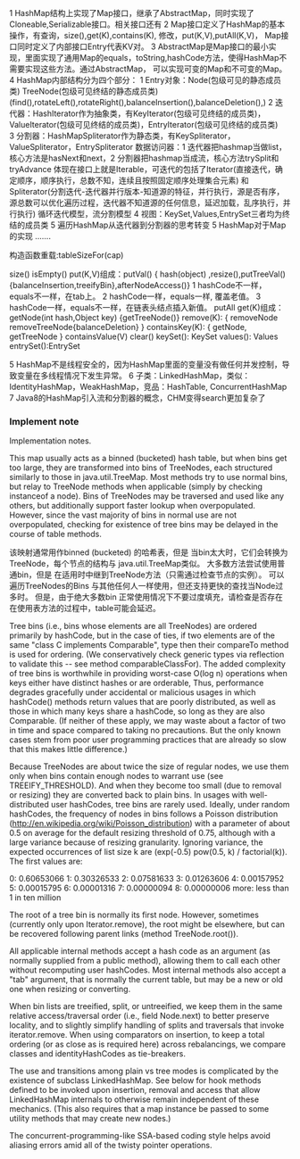 1 HashMap结构上实现了Map接口，继承了AbstractMap，同时实现了Cloneable,Serializable接口。相关接口还有
2 Map接口定义了HashMap的基本操作，有查询，size(),get(K),contains(K), 修改，put(K,V),putAll(K,V)，
  Map接口同时定义了内部接口Entry代表KV对。
3 AbstractMap是Map接口的最小实现，里面实现了通用Map的equals，toString,hashCode方法，使得HashMap不需要实现这些方法。通过AbstractMap，
  可以实现可变的Map和不可变的Map。
4 HashMap内部结构分为四个部分：
    1 Entry对象：Node(包级可见的静态成员类)
                TreeNode(包级可见终结的静态成员类) (find(),rotateLeft(),rotateRight(),balanceInsertion(),balanceDeletion(),)
    2 迭代器：HashIterator作为抽象类，有KeyIterator(包级可见终结的成员类)，ValueIterator(包级可见终结的成员类)，EntryIterator(包级可见终结的成员类)  
    3 分割器：HashMapSpliterator作为静态类，有KeySpliterator，ValueSpliterator，EntrySpliterator
       数据访问器：1 迭代器把hashmap当做list，核心方法是hasNext和next，2 分割器把hashmap当成流，核心方法trySplit和tryAdvance
       体现在接口上就是Iterable，可迭代的包括了Iterator(直接迭代，确定顺序，顺序执行，总数不知，连续且按照固定顺序处理集合元素)
         和Spliterator(分割迭代-迭代器并行版本-知道源的特征，并行执行，源是否有序，源总数可以优化遍历过程，迭代器不知道源的任何信息，延迟加载，乱序执行，并行执行)
       循环迭代模型，流分割模型
    4 视图：KeySet,Values,EntrySet三者均为终结的成员类
    5 遍历HashMap从迭代器到分割器的思考转变
5 HashMap对于Map的实现 .......



构造函数重载:tableSizeFor(cap)

size()
isEmpty()
put(K,V)组成：putVal() { hash(object)
                      ,resize(),putTreeVal(){balanceInsertion,treeifyBin},afterNodeAccess()}
    1 hashCode不一样，equals不一样，在tab上。
    2 hashCode一样，equals一样, 覆盖老值。
    3 hashCode一样，equals不一样，在链表头结点插入新值。
putAll
get(K)组成：getNode(int hash,Object key) {getTreeNode()}
remove(K): { removeNode  removeTreeNode{balanceDeletion} }
containsKey(K): { getNode, getTreeNode }
containsValue(V)
clear()
keySet(): KeySet
values(): Values
entrySet():EntrySet



5 HashMap不是线程安全的，因为HashMap里面的变量没有做任何并发控制，导致变量在多线程情况下发生异常。
6 子类：LinkedHashMap，类似：IdentityHashMap，WeakHashMap，竞品：HashTable, ConcurrentHashMap
7 Java8的HashMap引入流和分割器的概念，CHM变得search更加复杂了





### Implement note

Implementation notes.

This map usually acts as a binned (bucketed) hash table, but
when bins get too large, they are transformed into bins of
TreeNodes, each structured similarly to those in
java.util.TreeMap. Most methods try to use normal bins, but
relay to TreeNode methods when applicable (simply by checking
instanceof a node).  Bins of TreeNodes may be traversed and
used like any others, but additionally support faster lookup
when overpopulated. However, since the vast majority of bins in
normal use are not overpopulated, checking for existence of
tree bins may be delayed in the course of table methods.

该映射通常用作binned (bucketed) 的哈希表，但是
当bin太大时，它们会转换为TreeNode，每个节点的结构与
java.util.TreeMap类似。 大多数方法尝试使用普通bin，但是
在适用时中继到TreeNode方法（只需通过检查节点的实例）。 可以遍历TreeNodes的Bins
与其他任何人一样使用，但还支持更快的查找当Node过多时。 但是，由于绝大多数bin
正常使用情况下不要过度填充，请检查是否存在在使用表方法的过程中，table可能会延迟。

Tree bins (i.e., bins whose elements are all TreeNodes) are
ordered primarily by hashCode, but in the case of ties, if two
elements are of the same "class C implements Comparable<C>",
type then their compareTo method is used for ordering. (We
conservatively check generic types via reflection to validate
this -- see method comparableClassFor).  The added complexity
of tree bins is worthwhile in providing worst-case O(log n)
operations when keys either have distinct hashes or are
orderable, Thus, performance degrades gracefully under
accidental or malicious usages in which hashCode() methods
return values that are poorly distributed, as well as those in
which many keys share a hashCode, so long as they are also
Comparable. (If neither of these apply, we may waste about a
factor of two in time and space compared to taking no
precautions. But the only known cases stem from poor user
programming practices that are already so slow that this makes
little difference.)

Because TreeNodes are about twice the size of regular nodes, we
use them only when bins contain enough nodes to warrant use
(see TREEIFY_THRESHOLD). And when they become too small (due to
removal or resizing) they are converted back to plain bins.  In
usages with well-distributed user hashCodes, tree bins are
rarely used.  Ideally, under random hashCodes, the frequency of
nodes in bins follows a Poisson distribution
(http://en.wikipedia.org/wiki/Poisson_distribution) with a
parameter of about 0.5 on average for the default resizing
threshold of 0.75, although with a large variance because of
resizing granularity. Ignoring variance, the expected
occurrences of list size k are (exp(-0.5)  pow(0.5, k) /
factorial(k)). The first values are:

0:    0.60653066
1:    0.30326533
2:    0.07581633
3:    0.01263606
4:    0.00157952
5:    0.00015795
6:    0.00001316
7:    0.00000094
8:    0.00000006
more: less than 1 in ten million

The root of a tree bin is normally its first node.  However,
sometimes (currently only upon Iterator.remove), the root might
be elsewhere, but can be recovered following parent links
(method TreeNode.root()).

All applicable internal methods accept a hash code as an
argument (as normally supplied from a public method), allowing
them to call each other without recomputing user hashCodes.
Most internal methods also accept a "tab" argument, that is
normally the current table, but may be a new or old one when
resizing or converting.

When bin lists are treeified, split, or untreeified, we keep
them in the same relative access/traversal order (i.e., field
Node.next) to better preserve locality, and to slightly
simplify handling of splits and traversals that invoke
iterator.remove. When using comparators on insertion, to keep a
total ordering (or as close as is required here) across
rebalancings, we compare classes and identityHashCodes as
tie-breakers.

The use and transitions among plain vs tree modes is
complicated by the existence of subclass LinkedHashMap. See
below for hook methods defined to be invoked upon insertion,
removal and access that allow LinkedHashMap internals to
otherwise remain independent of these mechanics. (This also
requires that a map instance be passed to some utility methods
that may create new nodes.)

The concurrent-programming-like SSA-based coding style helps
avoid aliasing errors amid all of the twisty pointer operations.

